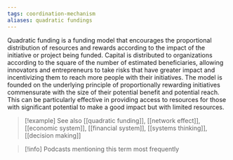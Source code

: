 ```yaml
---
tags: coordination-mechanism
aliases: quadratic fundings
---
```


Quadratic funding is a funding model that encourages the proportional distribution of resources and rewards according to the impact of the initiative or project being funded. Capital is distributed to organizations according to the square of the number of estimated beneficiaries, allowing innovators and entrepreneurs to take risks that have greater impact and incentivizing them to reach more people with their initiatives. The model is founded on the underlying principle of proportionally rewarding initiatives commensurate with the size of their potential benefit and potential reach. This can be particularly effective in providing access to resources for those with significant potential to make a good impact but with limited resources.

> [!example] See also
> [[quadratic funding]], [[network effect]], [[economic system]], [[financial system]], [[systems thinking]], [[decision making]]

> [!info] Podcasts mentioning this term most frequently